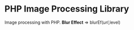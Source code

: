 # PHP Image Processing Library
Image processing with PHP.
<b>Blur Effect</b> => blurEf($url,$level)
